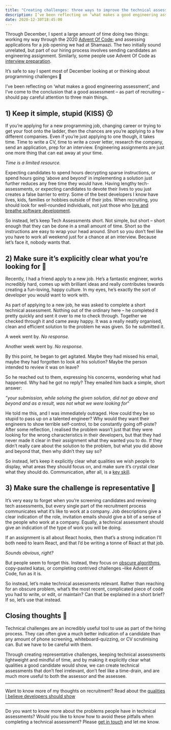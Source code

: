 ```yaml
---
title: "Creating challenges: three ways to improve the technical assessment"
description: I’ve been reflecting on ‘what makes a good engineering assessment’, and I’ve come to the conclusion that a good assessment – as part of recruiting – should pay careful attention to three main things.
date: 2020-12-30T18:45:00
---
```



Through December, I spent a large amount of time doing two things: working my way through the 2020 [Advent Of Code](https://adventofcode.com/); and assessing applications for a job opening we had at Shamaazi. The two initially sound unrelated, but part of our hiring process involves sending candidates an engineering assignment. Similarly, some people use Advent Of Code as [interview preparation](https://y3l2n.com/2018/05/09/interview-prep-advent-of-code/).

It’s safe to say I spent most of December looking at or thinking about programming challenges 👀

I’ve been reflecting on ‘what makes a good engineering assessment’, and I’ve come to the conclusion that a good assessment – as part of recruiting – should pay careful attention to three main things.


## 1) Keep it simple, stupid (KISS) 😗

If you’re applying for a new programming job, changing career or trying to get your foot onto the ladder, then the chances are you’re applying to a few different companies. Even if you’re just applying to one though, it takes time. Time to write a CV, time to write a cover letter, research the company, send an application, prep for an interview. Engineering assignments are just one more thing that can eat away at your time.

*Time is a limited resource.*

Expecting candidates to spend hours decrypting sparse instructions, or spend hours going ‘above and beyond’ in implementing a solution just further reduces any free time they would have. Having lengthy tech-assessments, or expecting candidates to devote their lives to you just creates a false barrier to entry. Some of the best developers I know have lives, kids, families or hobbies outside of their jobs. When recruiting, you should look for well-rounded individuals, not just those who [live and breathe software development](https://dgls.dev/posts/three-unique-qualities/).

So instead, let’s keep Tech Assessments short. Not simple, but short – short enough that they can be done in a small amount of time. Short so the instructions are easy to wrap your head around. Short so you don’t feel like you have to work all weekend just for a chance at an interview. Because let’s face it, nobody wants that.


## 2) Make sure it’s explicitly clear what you’re looking for 👀

Recently, I had a friend apply to a new job. He’s a fantastic engineer, works incredibly hard, comes up with brilliant ideas and really contributes towards creating a fun-loving, happy culture. In my eyes, he’s exactly the sort of developer you would want to work with.

As part of applying to a new job, he was asked to complete a short technical assessment. Nothing out of the ordinary here – he completed it pretty quickly and sent it over to me to check through. Together we checked through it and came away happy. It was a really neatly organised, clean and efficient solution to the problem he was given. So he submitted it.

A week went by. *No response.*

Another week went by. *No response.*

By this point, he began to get agitated. Maybe they had missed his email, maybe they had forgotten to look at his solution? Maybe the person intended to review it was on leave?

So he reached out to them, expressing his concerns, wondering what had happened. Why had he got no reply? They emailed him back a simple, short answer:

*”your submission, while solving the given solution, did not go above and beyond and as a result, was not what we were looking for*”

He told me this, and I was immediately outraged. How could they be so stupid to pass up on a talented engineer? Why would they want their engineers to show terrible self-control, to be constantly going off-piste? After some reflection, I realised the problem wasn’t just that they were looking for the wrong characteristics in their developers, but that they had never made it clear in their assignment what they wanted you to do. If they didn’t really care about the solution to the problem, but what you did above and beyond that, then why didn’t they say so?

So instead, let’s keep it explicitly clear what qualities we wish people to display, what areas they should focus on, and make sure it’s crystal clear what they should do. Communication, after all, is a [key skill](https://dgls.dev/posts/communication/).


## 3) Make sure the challenge is representative 🏁

It’s very easy to forget when you’re screening candidates and reviewing tech assessments, but every single part of the recruitment process communicates what it’s like to work at a company. Job descriptions give a clear indication of the role, invitation emails should give a bit of a sense of the people who work at a company. Equally, a technical assessment should give an indication of the type of work you will be doing.

If an assignment is all about React hooks, then that’s a strong indication I’ll both need to learn React, and that I’d be writing a tonne of React at that job.

*Sounds obvious, right?*

But people seem to forget this. Instead, they focus on [obscure algorithms](https://hackernoon.com/50-data-structure-and-algorithms-interview-questions-for-programmers-b4b1ac61f5b0), copy-pasted katas, or completing contrived challenges –like Advent of Code, fun as it is.

So instead, let’s make technical assessments relevant. Rather than reaching for an obscure problem, what’s the most recent, complicated piece of code you had to write, or edit, or maintain? Can that be explained in a short brief? If so, let’s use that instead.


## Closing thoughts 💭

Technical challenges are an incredibly useful tool to use as part of the hiring process. They can often give a much better indication of a candidate than any amount of phone screening, whiteboard-quizzing, or CV scrutinising can. But we have to be careful with them.

Through creating representative challenges, keeping technical assessments lightweight and mindful of time, and by making it explicitly clear what qualities a good candidate would show, we can create technical assessments that don’t feel irrelevant, don’t feel like a time-drain, and are much more useful to both the assessor and the assessee.

***

Want to know more of my thoughts on recruitment? Read about the [qualities I believe developers should show](https://dgls.dev/posts/three-unique-qualities/)

***

Do you want to know more about the problems people have in technical assessments? Would you like to know how to avoid these pitfalls when completing a technical assessment? Please [get in touch](https://twitter.com/dglsparsons) and let me know.
